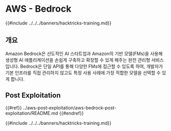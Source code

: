 # AWS - Bedrock

{{#include ../../../banners/hacktricks-training.md}}

## 개요

Amazon Bedrock은 선도적인 AI 스타트업과 Amazon의 기반 모델(FMs)을 사용해 생성형 AI 애플리케이션을 손쉽게 구축하고 확장할 수 있게 해주는 완전 관리형 서비스입니다. Bedrock은 단일 API를 통해 다양한 FMs에 접근할 수 있도록 하여, 개발자가 기본 인프라를 직접 관리하지 않고도 특정 사용 사례에 가장 적합한 모델을 선택할 수 있게 합니다.

## Post Exploitation

{{#ref}}
../aws-post-exploitation/aws-bedrock-post-exploitation/README.md
{{#endref}}

{{#include ../../../banners/hacktricks-training.md}}
